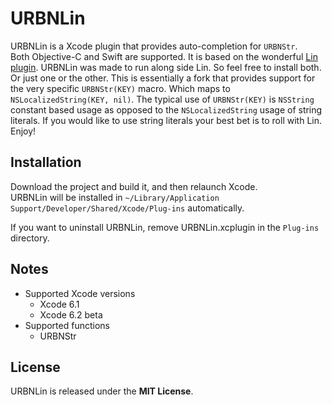 # URBNLin
URBNLin is a Xcode plugin that provides auto-completion for `URBNStr`.  
Both Objective-C and Swift are supported. It is based on the wonderful [Lin plugin](http://questbe.at/lin/). URBNLin was made to run along side Lin. So feel free to install both. Or just one or the other. This is essentially a fork that provides support for the very specific `URBNStr(KEY)` macro. Which maps to `NSLocalizedString(KEY, nil)`. The typical use of `URBNStr(KEY)` is `NSString` constant based usage as opposed to the `NSLocalizedString` usage of string literals. If you would like to use string literals your best bet is to roll with Lin. Enjoy!

## Installation
Download the project and build it, and then relaunch Xcode.  
URBNLin will be installed in `~/Library/Application Support/Developer/Shared/Xcode/Plug-ins` automatically.

If you want to uninstall URBNLin, remove URBNLin.xcplugin in the `Plug-ins` directory.


## Notes
* Supported Xcode versions
  * Xcode 6.1
  * Xcode 6.2 beta
* Supported functions
  * URBNStr


## License
URBNLin is released under the **MIT License**.